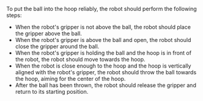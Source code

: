 To put the ball into the hoop reliably, the robot should perform the following steps:
- When the robot's gripper is not above the ball, the robot should place the gripper above the ball.
- When the robot's gripper is above the ball and open, the robot should close the gripper around the ball.
- When the robot's gripper is holding the ball and the hoop is in front of the robot, the robot should move towards the hoop.
- When the robot is close enough to the hoop and the hoop is vertically aligned with the robot's gripper, the robot should throw the ball towards the hoop, aiming for the center of the hoop. 
- After the ball has been thrown, the robot should release the gripper and return to its starting position.